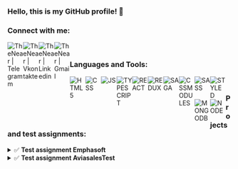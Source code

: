 ### Hello, this is my GitHub profile! 👋

### Connect with me:

[<img align="left" alt="TheNear | Telegramm" width="35x" src="https://raw.githubusercontent.com/TheNear/GHProfile/34bc72b4627546fa7d7cf813e6b3395052e77d96/icons/tele.svg" />][telegram]
[<img align="left" alt="TheNear | Vkontakte" width="35px" src="https://raw.githubusercontent.com/TheNear/GHProfile/34bc72b4627546fa7d7cf813e6b3395052e77d96/icons/vk.svg" />][vk]
[<img align="left" alt="TheNear | Linkedin" width="35px" src="https://raw.githubusercontent.com/TheNear/GHProfile/34bc72b4627546fa7d7cf813e6b3395052e77d96/icons/linked.svg" />][linkedin]
[<img align="left" alt="TheNear | Gmail" width="35px" src="https://raw.githubusercontent.com/TheNear/GHProfile/34bc72b4627546fa7d7cf813e6b3395052e77d96/icons/gmail.svg" />][mail]

<br />

### Languages and Tools:

<img align="left" alt="HTML5" width="35px" src="https://raw.githubusercontent.com/TheNear/GHProfile/08608df9e6211111b40fa4e9b3fcd6f5aade6458/icons/html.svg" />
<img align="left" alt="CSS" width="35px" src="https://raw.githubusercontent.com/TheNear/GHProfile/08608df9e6211111b40fa4e9b3fcd6f5aade6458/icons/css.svg" />
<img align="left" alt="JS" width="35px" src="https://raw.githubusercontent.com/TheNear/GHProfile/08608df9e6211111b40fa4e9b3fcd6f5aade6458/icons/js.svg" />
<img align="left" alt="TYPESCRIPT" width="35px" src="https://raw.githubusercontent.com/TheNear/GHProfile/08608df9e6211111b40fa4e9b3fcd6f5aade6458/icons/typescript.svg" />
<img align="left" alt="REACT" width="35px" src="https://raw.githubusercontent.com/TheNear/GHProfile/08608df9e6211111b40fa4e9b3fcd6f5aade6458/icons/react.svg" />
<img align="left" alt="REDUX" width="35px" src="https://raw.githubusercontent.com/TheNear/GHProfile/0760f478b05cfc68a58657a6719757dcee7c283c/icons/redux.svg" />
<img align="left" alt="SAGA" width="35px" src="https://raw.githubusercontent.com/TheNear/GHProfile/master/icons/saga.png" />
<img align="left" alt="CSSMODULES" width="35px" src="https://raw.githubusercontent.com/TheNear/GHProfile/08608df9e6211111b40fa4e9b3fcd6f5aade6458/icons/cssmodules.png" />
<img align="left" alt="SASS" width="35px" src="https://raw.githubusercontent.com/TheNear/GHProfile/08608df9e6211111b40fa4e9b3fcd6f5aade6458/icons/sass.svg" />
<img align="left" alt="STYLED" width="35px" src="https://raw.githubusercontent.com/TheNear/GHProfile/master/icons/styled.png" />
<img align="left" alt="MONGODB" width="35px" src="https://raw.githubusercontent.com/TheNear/GHProfile/08608df9e6211111b40fa4e9b3fcd6f5aade6458/icons/mongodb.svg" />
<img align="left" alt="NODE" width="35px" src="https://raw.githubusercontent.com/TheNear/GHProfile/08608df9e6211111b40fa4e9b3fcd6f5aade6458/icons/node.svg" />

<br />

### Projects and test assignments:

[telegram]: https://t.me/NungKu
[linkedin]: https://www.linkedin.com/in/oleg-denisov-5a9517200/
[vk]: https://vk.com/thenearx
[mail]: mailto:Nearxjob@gmail.com

<details>
  <summary>✅ <b>Test assignment Emphasoft </b> </summary>
  <a href="https://github.com/TheNear/EmphasoftTest">📘 Repository Link</a>
  <br/>
  <a href="https://thenear.github.io/EmphasoftTest">📃 Github pages</a>
  <br/>
  Auth form with validation on client side. After authorization, you get to page with list of users. User list has filtration logic and sorting logic. Also i've done simple notifications, when you get some errors from server or some another information.
  <br/>

<b>Used tools:</b>
<br/>
<img align="left" alt="TYPESCRIPT" width="35px" src="https://raw.githubusercontent.com/TheNear/GHProfile/08608df9e6211111b40fa4e9b3fcd6f5aade6458/icons/typescript.svg" />
<img align="left" alt="REACT" width="35px" src="https://raw.githubusercontent.com/TheNear/GHProfile/08608df9e6211111b40fa4e9b3fcd6f5aade6458/icons/react.svg" />
<img align="left" alt="REDUX" width="35px" src="https://raw.githubusercontent.com/TheNear/GHProfile/0760f478b05cfc68a58657a6719757dcee7c283c/icons/redux.svg" />
<img align="left" alt="SAGA" width="35px" src="https://raw.githubusercontent.com/TheNear/GHProfile/master/icons/saga.png" />
<img align="left" alt="STYLED" width="35px" src="https://raw.githubusercontent.com/TheNear/GHProfile/master/icons/styled.png" />

<br/>

<b> Screenshots: </b>

<img align="left" alt="Emphasoft login" width="150px" src="https://raw.githubusercontent.com/TheNear/EmphasoftTest/master/screen/login.png" />
<img align="left" alt="Emphasoft login" width="150px" src="https://raw.githubusercontent.com/TheNear/EmphasoftTest/master/screen/list.png" />

</details>

<details>
  <summary>✅ <b>Test assignment AviasalesTest </b> </summary>
  <a href="https://github.com/TheNear/AviasalesTest">📘 Repository Link</a>
  <br/>
  <a href="https://thenear.github.io/AviasalesTest/">📃 Github pages</a>
  <br/>
  List of available tickets, which we get from server by long pooling request. We can choose counts of transfers and sort by price or fly duration. All our choices saved in string query and work with redux. If we get some error from server, client have autoreconnect.
  <br/>

<b>Used tools:</b>
<br/>
<img align="left" alt="TYPESCRIPT" width="35px" src="https://raw.githubusercontent.com/TheNear/GHProfile/08608df9e6211111b40fa4e9b3fcd6f5aade6458/icons/typescript.svg" />
<img align="left" alt="REACT" width="35px" src="https://raw.githubusercontent.com/TheNear/GHProfile/08608df9e6211111b40fa4e9b3fcd6f5aade6458/icons/react.svg" />
<img align="left" alt="REDUX" width="35px" src="https://raw.githubusercontent.com/TheNear/GHProfile/0760f478b05cfc68a58657a6719757dcee7c283c/icons/redux.svg" />
<img align="left" alt="CSSMODULES" width="35px" src="https://raw.githubusercontent.com/TheNear/GHProfile/08608df9e6211111b40fa4e9b3fcd6f5aade6458/icons/cssmodules.png" />

<br/>

<b> Screenshots: </b>

<img align="left" alt="Emphasoft login" width="350px" src="https://raw.githubusercontent.com/KosyanMedia/test-tasks/master/aviasales_frontend/search_preview.png" />
</details>
